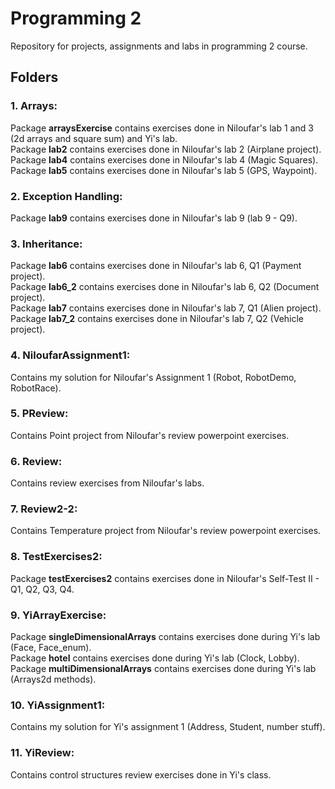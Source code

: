 # Programming 2

Repository for projects, assignments and labs in programming 2 course.

## Folders

### 1. Arrays:

<p>
    Package <b>arraysExercise</b> contains exercises done in Niloufar's lab 1 and 3 (2d arrays and square sum) and Yi's lab. <br>
    Package <b>lab2</b> contains exercises done in Niloufar's lab 2 (Airplane project). <br>
    Package <b>lab4</b> contains exercises done in Niloufar's lab 4 (Magic Squares). <br>
    Package <b>lab5</b> contains exercises done in Niloufar's lab 5 (GPS, Waypoint). 
</p>

### 2. Exception Handling:

<p> 
    Package <b>lab9</b> contains exercises done in Niloufar's lab 9 (lab 9 - Q9). <br>
</p>

### 3. Inheritance: 

<p> 
    Package <b>lab6</b> contains exercises done in Niloufar's lab 6, Q1 (Payment project). <br>
    Package <b>lab6_2</b> contains exercises done in Niloufar's lab 6, Q2 (Document project). <br>
    Package <b>lab7</b> contains exercises done in Niloufar's lab 7, Q1 (Alien project). <br>
    Package <b>lab7_2</b> contains exercises done in Niloufar's lab 7, Q2 (Vehicle project). 
</p>

### 4. NiloufarAssignment1: 

<p> 
    Contains my solution for Niloufar's Assignment 1 (Robot, RobotDemo, RobotRace). <br>
</p>

###  5. PReview: 

<p>
    Contains Point project from Niloufar's review powerpoint exercises. 
</p>

### 6. Review:

<p> 
    Contains review exercises from Niloufar's labs.
</p>

### 7. Review2-2:

<p> 
    Contains Temperature project from Niloufar's review powerpoint exercises. 
</p>

### 8. TestExercises2:

<p>
    Package <b>testExercises2</b> contains exercises done in Niloufar's Self-Test II - Q1, Q2, Q3, Q4. <br>
</p>

### 9. YiArrayExercise:

<p> 
    Package <b>singleDimensionalArrays</b> contains exercises done during Yi's lab (Face, Face_enum). <br>
    Package <b>hotel</b> contains exercises done during Yi's lab (Clock, Lobby). <br>
    Package <b>multiDimensionalArrays</b> contains exercises done during Yi's lab (Arrays2d methods).
</p>

### 10. YiAssignment1:

<p>
    Contains my solution for Yi's assignment 1 (Address, Student, number stuff).
</p>

### 11. YiReview:

<p> 
    Contains control structures review exercises done in Yi's class.
</p>